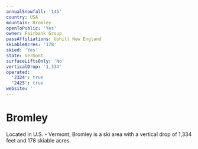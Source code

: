 ```yaml
---
annualSnowfall: '145'
country: USA
mountain: Bromley
openToPublic: 'Yes'
owner: Fairbank Group
passAffiliations: Uphill New England
skiableAcres: '178'
skied: 'Yes'
state: Vermont
surfaceLiftsOnly: 'No'
verticalDrop: '1,334'
operated:
  '2324': true
  '2425': true
website: ''
---
```



# Bromley

Located in U.S. - Vermont, Bromley is a ski area with a vertical drop of 1,334 feet and 178 skiable acres.
